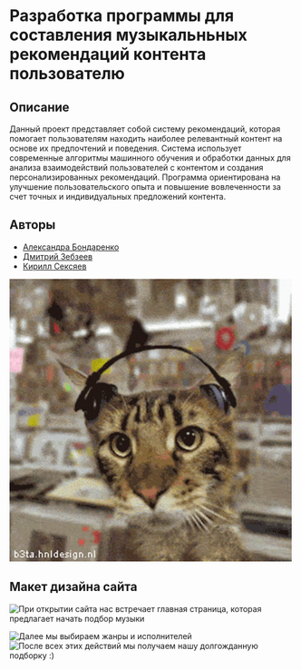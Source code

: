 # Разработка программы для составления музыкальньных рекомендаций контента пользователю

## Описание

Данный проект представляет собой систему рекомендаций, которая помогает пользователям находить наиболее релевантный контент на основе их предпочтений и поведения. Система использует современные алгоритмы машинного обучения и обработки данных для анализа взаимодействий пользователей с контентом и создания персонализированных рекомендаций. Программа ориентирована на улучшение пользовательского опыта и повышение вовлеченности за счет точных и индивидуальных предложений контента.

## Авторы

- [Александра Бондаренко](https://github.com/sashalieb)
- [Дмитрий Зебзеев](https://github.com/TsaferT)
- [Кирилл Сексяев](https://github.com/sexyaev)

![](documentation/cat.gif)

## Макет дизайна сайта 

![При открытии сайта нас встречает главная страница, которая предлагает начать подбор музыки](Frame1.png)

![Далее мы выбираем жанры и исполнителей](Frame2.png,Frame3.png)
![После всех этих действий мы получаем нашу долгожданную подборку :)](Frame4.png)
